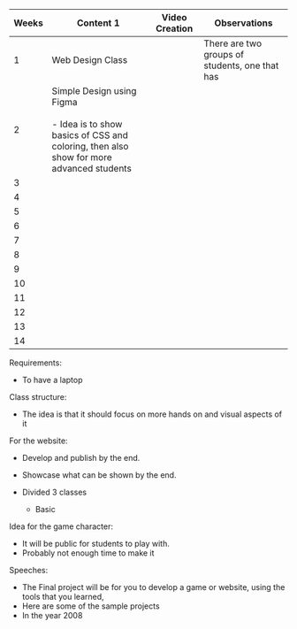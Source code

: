 

| Weeks | Content 1                                                                                                                | Video Creation | Observations                                   |
| ----- | ------------------------------------------------------------------------------------------------------------------------ | -------------- | ---------------------------------------------- |
| 1     | Web Design Class                                                                                                         |                | There are two groups of students, one that has |
| 2     | Simple Design using Figma<br><br>- Idea is to show basics of CSS and coloring, then also show for more advanced students |                |                                                |
| 3     |                                                                                                                          |                |                                                |
| 4     |                                                                                                                          |                |                                                |
| 5     |                                                                                                                          |                |                                                |
| 6     |                                                                                                                          |                |                                                |
| 7     |                                                                                                                          |                |                                                |
| 8     |                                                                                                                          |                |                                                |
| 9     |                                                                                                                          |                |                                                |
| 10    |                                                                                                                          |                |                                                |
| 11    |                                                                                                                          |                |                                                |
| 12    |                                                                                                                          |                |                                                |
| 13    |                                                                                                                          |                |                                                |
| 14    |                                                                                                                          |                |                                                |



Requirements:
- To have a laptop


Class structure:
- The idea is that it should focus on more hands on and visual aspects of it





For the website:
- Develop and publish by the end.
- Showcase what can be shown by the end.



- Divided 3 classes
	- Basic 

Idea for the game character:

- It will be public for students to play with.
- Probably not enough time to make it 


Speeches:

- The Final project will be for you to develop a game or website, using the tools that you learned,
- Here are some of the sample projects
- In the year 2008



